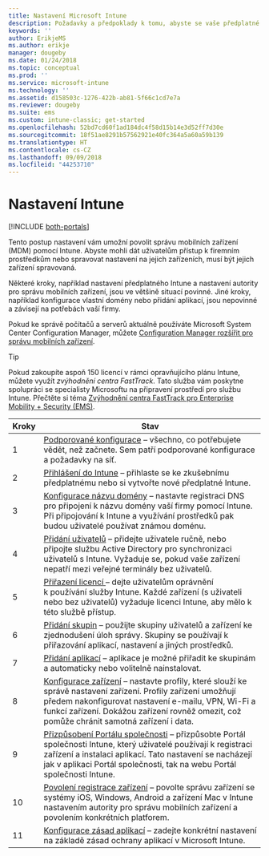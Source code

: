 ```yaml
---
title: Nastavení Microsoft Intune
description: Požadavky a předpoklady k tomu, abyste se vaše předplatné Intune dalo začít používat
keywords: ''
author: ErikjeMS
ms.author: erikje
manager: dougeby
ms.date: 01/24/2018
ms.topic: conceptual
ms.prod: ''
ms.service: microsoft-intune
ms.technology: ''
ms.assetid: d158503c-1276-422b-ab81-5f66c1cd7e7a
ms.reviewer: dougeby
ms.suite: ems
ms.custom: intune-classic; get-started
ms.openlocfilehash: 52bd7cd60f1ad184dc4f58d15b14e3d52ff7d30e
ms.sourcegitcommit: 18f51ae8291b57562921e40fc364a5a60a59b139
ms.translationtype: HT
ms.contentlocale: cs-CZ
ms.lasthandoff: 09/09/2018
ms.locfileid: "44253710"
---
```

# <a name="set-up-intune"></a>Nastavení Intune

[!INCLUDE [both-portals](./includes/note-for-both-portals.md)]

Tento postup nastavení vám umožní povolit správu mobilních zařízení (MDM) pomocí Intune. Abyste mohli dát uživatelům přístup k firemním prostředkům nebo spravovat nastavení na jejich zařízeních, musí být jejich zařízení spravovaná.

Některé kroky, například nastavení předplatného Intune a nastavení autority pro správu mobilních zařízení, jsou ve většině situací povinné. Jiné kroky, například konfigurace vlastní domény nebo přidání aplikací, jsou nepovinné a závisejí na potřebách vaší firmy.

Pokud ke správě počítačů a serverů aktuálně používáte Microsoft System Center Configuration Manager, můžete [Configuration Manager rozšířit pro správu mobilních zařízení](https://docs.microsoft.com/sccm/mdm/understand/choose-between-standalone-intune-and-hybrid-mobile-device-management).

>[!TIP]
>Pokud zakoupíte aspoň 150 licencí v rámci opravňujícího plánu Intune, můžete využít *zvýhodnění centra FastTrack*. Tato služba vám poskytne spolupráci se specialisty Microsoftu na připravení prostředí pro službu Intune. Přečtěte si téma [Zvýhodnění centra FastTrack pro Enterprise Mobility + Security (EMS)](https://docs.microsoft.com/enterprise-mobility-security/Solutions/enterprise-mobility-fasttrack-program).



| Kroky |                                                                                                                       Stav                                                                                                                       |
|-------|----------------------------------------------------------------------------------------------------------------------------------------------------------------------------------------------------------------------------------------------------|
|   1   |                                        [Podporované konfigurace](supported-devices-browsers.md) – všechno, co potřebujete vědět, než začnete. Sem patří podporované konfigurace a požadavky na síť.                                         |
|   2   |                                                                 [Přihlášení do Intune](account-sign-up.md) – přihlaste se ke zkušebnímu předplatnému nebo si vytvořte nové předplatné Intune.                                                                  |
|   3   |                [Konfigurace názvu domény](custom-domain-name-configure.md) – nastavte registraci DNS pro připojení k názvu domény vaší firmy pomocí Intune. Při připojování k Intune a využívání prostředků pak budou uživatelé používat známou doménu.                |
|   4   |                                   [Přidání uživatelů](users-add.md) – přidejte uživatele ručně, nebo připojte službu Active Directory pro synchronizaci uživatelů s Intune. Vyžaduje se, pokud vaše zařízení nepatří mezi veřejné terminály bez uživatelů.                                    |
|   5   |                                            [Přiřazení licencí ](licenses-assign.md) – dejte uživatelům oprávnění k používání služby Intune. Každé zařízení (s uživateli nebo bez uživatelů) vyžaduje licenci Intune, aby mělo k této službě přístup.                                             |
|   6   |                                               [Přidání skupin](groups-add.md) – použijte skupiny uživatelů a zařízení ke zjednodušení úloh správy. Skupiny se používají k přiřazování aplikací, nastavení a jiných prostředků.                                                |
|   7   |                                                                        [Přidání aplikací](apps-add.md) – aplikace je možné přiřadit ke skupinám a automaticky nebo volitelně nainstalovat.                                                                         |
|   8   | [Konfigurace zařízení](device-profiles.md) – nastavte profily, které slouží ke správě nastavení zařízení. Profily zařízení umožňují předem nakonfigurovat nastavení e-mailu, VPN, Wi-Fi a funkcí zařízení. Dokážou zařízení rovněž omezit, což pomůže chránit samotná zařízení i data. |
|   9   |       [Přizpůsobení Portálu společnosti](company-portal-app.md) – přizpůsobte Portál společnosti Intune, který uživatelé používají k registraci zařízení a instalaci aplikací. Tato nastavení se nacházejí jak v aplikaci Portál společnosti, tak na webu Portál společnosti Intune.       |
|  10   |                                [Povolení registrace zařízení](mdm-authority-set.md) – povolte správu zařízení se systémy iOS, Windows, Android a zařízení Mac v Intune nastavením autority pro správu mobilních zařízení a povolením konkrétních platforem.                                 |
|  11   |                                                        [Konfigurace zásad aplikací](app-protection-policy.md) – zadejte konkrétní nastavení na základě zásad ochrany aplikací v Microsoft Intune.                                                         |

